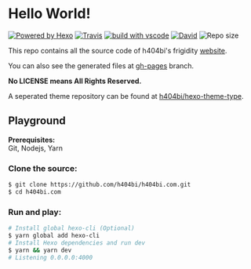 # Hello World!

[![Powered by Hexo](https://img.shields.io/badge/Powered%20by-Hexo-blue.svg?style=flat-square)](https://hexo.io) [![Travis](https://img.shields.io/travis/h404bi/h404bi.com.svg?style=flat-square)](https://travis-ci.org/h404bi/h404bi.com) [![build with vscode](https://img.shields.io/badge/build%20with-vscode-blue.svg?style=flat-square)](https://code.visualstudio.com) [![David](https://img.shields.io/david/h404bi/www.h404bi.com.svg?style=flat-square)](https://github.com/h404bi/www.h404bi.com)
 ![Repo size](https://img.shields.io/github/repo-size/h404bi/www.h404bi.com.svg?style=flat-square&colorB=328657)

This repo contains all the source code of h404bi's frigidity [website](https://www.h404bi.com).

You can also see the generated files at [gh-pages](https://github.com/h404bi/www.h404bi.com/tree/gh-pages) branch.

**No LICENSE means All Rights Reserved.**

A seperated theme repository can be found at [h404bi/hexo-theme-type](https://github.com/h404bi/hexo-theme-type).

## Playground

**Prerequisites:**  
Git, Nodejs, Yarn

### Clone the source:

``` sh
$ git clone https://github.com/h404bi/h404bi.com.git
$ cd h404bi.com
```

### Run and play:

``` sh
# Install global hexo-cli (Optional)
$ yarn global add hexo-cli
# Install Hexo dependencies and run dev
$ yarn && yarn dev
# Listening 0.0.0.0:4000
```

